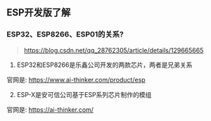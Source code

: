 

## ESP开发版了解

### ESP32、ESP8266、ESP01的关系?

> https://blog.csdn.net/qq_28762305/article/details/129665665
1. ESP32和ESP8266是乐鑫公司开发的两款芯片，两者是兄弟关系

官网是: https://www.ai-thinker.com/product/esp 

2. ESP-X是安可信公司基于ESP系列芯片制作的模组

官网是: https://ai-thinker.com/



   
